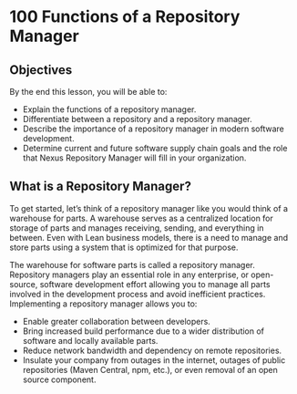 # 100 Functions of a Repository Manager

## Objectives
By the end this lesson, you will be able to:

- Explain the functions of a repository manager.
- Differentiate between a repository and a repository manager.
- Describe the importance of a repository manager in modern software development. 
- Determine current and future software supply chain goals and the role that Nexus Repository Manager will fill in your organization.

## What is a Repository Manager?
To get started, let’s think of a repository manager like you would think of a warehouse for parts. A warehouse serves as a centralized location for storage of parts and manages receiving, sending, and everything in between. Even with Lean business models, there is a need to manage and store parts using a system that is optimized for that purpose. 

The warehouse for software parts is called a repository manager. Repository managers play an essential role in any enterprise, or open-source, software development effort allowing you to manage all parts involved in the development process and avoid inefficient practices. Implementing a repository manager allows you to:

- Enable greater collaboration between developers.
- Bring increased build performance due to a wider distribution of software and locally available parts.
- Reduce network bandwidth and dependency on remote repositories.
- Insulate your company from outages in the internet, outages of public repositories (Maven Central, npm, etc.), or even removal of an open source component. 
